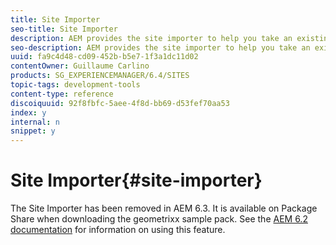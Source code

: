 ```yaml
---
title: Site Importer
seo-title: Site Importer
description: AEM provides the site importer to help you take an existing website and set up the basis
seo-description: AEM provides the site importer to help you take an existing website and set up the basis
uuid: fa9c4d48-cd09-452b-b5e7-1f3a1dc11d02
contentOwner: Guillaume Carlino
products: SG_EXPERIENCEMANAGER/6.4/SITES
topic-tags: development-tools
content-type: reference
discoiquuid: 92f8fbfc-5aee-4f8d-bb69-d53fef70aa53
index: y
internal: n
snippet: y
---
```


# Site Importer{#site-importer}

The Site Importer has been removed in AEM 6.3. It is available on Package Share when downloading the geometrixx sample pack. See the [AEM 6.2 documentation](../../../sites/developing/using/site-importer.md) for information on using this feature.
